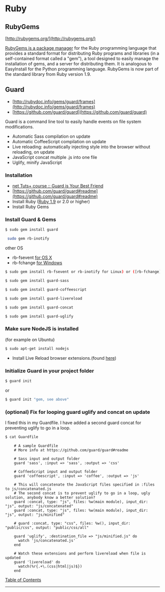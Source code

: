 # Ruby

## RubyGems
[http://rubygems.org/](http://rubygems.org/)

[RubyGems is a package manager](http://en.wikipedia.org/wiki/RubyGems) for the Ruby programming language that provides a standard format for distributing Ruby programs and libraries (in a self-contained format called a "gem"), a tool designed to easily manage the installation of gems, and a server for distributing them. It is analogous to EasyInstall for the Python programming language. RubyGems is now part of the standard library from Ruby version 1.9.

## Guard
* [http://rubydoc.info/gems/guard/frames](http://rubydoc.info/gems/guard/frames)
* [https://github.com/guard/guard](https://github.com/guard/guard)

Guard is a command line tool to easily handle events on file system modifications.

* Automatic Sass compilation on update
* Automatic CoffeeScript compilation on update
* Live reloading: automatically injecting style into the browser without reloading, on update
* JavaScript concat multiple .js into one file
* Uglify, minify JavaScript

### Installation
* [net Tuts+ course :: Guard is Your Best Friend](http://net.tutsplus.com/tutorials/tools-and-tips/guard-is-your-best-friend/)
* [https://github.com/guard/guard#readme](https://github.com/guard/guard#readme)
* Install Ruby ([Ruby 1.9](http://lenni.info/blog/2011/12/installing-ruby-1-9-2-on-ubuntu-11-10-oneric-ocelot-without-using-rvm/#uninstall) or 2.0 or higher)
* Install Ruby Gems


### Install Guard & Gems
```sh
$ sudo gem install guard
```

```sh
 sudo gem rb-inotify
 ```

other OS
* rb-fsevent [for OS X](https://github.com/thibaudgg/rb-fsevent)
* rb-fchange [for Windows](https://github.com/stereobooster/rb-fchange)

```sh
$ sudo gem install rb-fsevent or rb-inotify for Linux) or ([rb-fchange]() for Windows)
```

```sh
$ sudo gem install guard-sass
```

```sh
$ sudo gem install guard-coffeescript
```

```sh
$ sudo gem install guard-livereload
```

```sh
$ sudo gem install guard-concat
```

```sh
$ sudo gem install guard-uglify
```

### Make sure NodeJS is installed

(for example on Ubuntu)

```sh
$ sudo apt-get install nodejs
```

* Install Live Reload browser extensions.(found [here](http://feedback.livereload.com/knowledgebase/articles/86242-how-do-i-install-and-use-the-browser-extensions-))


### Initialize Guard in your project folder
```sh
$ guard init
```

or

```sh
$ guard init "gem, see above"
```

### (optional) Fix for looping guard uglify and concat on update
I fixed this in my Guardfile. I have added a second guard concat for preventing uglify to go in a loop.

```sh
$ cat Guardfile
```

		# A sample Guardfile
		# More info at https://github.com/guard/guard#readme

		# Sass input and output folder
		guard 'sass', :input => 'sass', :output => 'css'

		# CoffeeScript input and output folder
		guard 'coffeescript', :input => 'coffee', :output => 'js'

		# This will concatenate the JavaScript files specified in :files to js/concatenated.js
		# The second concat is to prevent uglify to go in a loop, ugly solution, anybody know a better solution?
		guard :concat, type: "js", files: %w(main module), input_dir: "js", output: "js/concatenated"
		guard :concat, type: "js", files: %w(main module), input_dir: "js", output: "js/minified"

		# guard :concat, type: "css", files: %w(), input_dir: "public/css", output: "public/css/all"

		guard 'uglify', :destination_file => "js/minified.js" do
		  watch 'js/concatenated.js'
		end

		# Watch these extensions and perform livereload when file is updated
		guard 'livereload' do
		  watch(%r{.+\.(css|html|js)$})
		end



[Table of Contents](TABLE-OF-CONTENTS.md#ruby)

---------------------------



